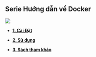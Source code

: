 
## Serie Hướng dẫn về Docker
![](https://i.imgur.com/jyvBLIr.png)
 - [ **1. Cài Đặt**](./installDockerProblems)

 - [ **2. Sử dụng**](./UseDocker)
 - [ **3. Sách tham khảo**](./Books)



